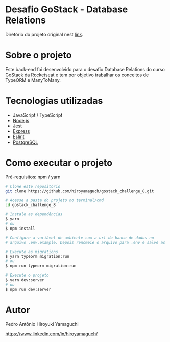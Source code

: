 # Desafio GoStack - Database Relations
Diretório do projeto original nest [link](https://github.com/rocketseat-education/bootcamp-gostack-desafios/tree/master/desafio-database-relations).

# Sobre o projeto
Este back-end foi desenvolvido para o desafio Database Relations do curso GoStack da Rocketseat e tem por objetivo trabalhar os conceitos de TypeORM e ManyToMany.

# Tecnologias utilizadas
- JavaScript / TypeScript
- [Node.js](https://nodejs.org/en/)
- [Jest](https://jestjs.io/pt-BR/)
- [Express](https://expressjs.com/pt-br/)
- [Eslint](https://eslint.org/)
- [PostgreSQL](https://www.postgresql.org/)

# Como executar o projeto
Pré-requisitos: npm / yarn

```bash
# Clone este repositório
git clone https://github.com/hiroyamaguch/gostack_challenge_8.git

# Acesse a pasta do projeto no terminal/cmd
cd gostack_challenge_8

# Instale as dependências
$ yarn
# ou
$ npm install

# Configure a variável de ambiente com a url do banco de dados no 
# arquivo .env.example. Depois renomeie o arquivo para .env e salve as alterações

# Execute as migrations
$ yarn typeorm migration:run
# ou
$ npm run typeorm migration:run

# Execute o projeto
$ yarn dev:server
# ou
$ npm run dev:server
```

# Autor

Pedro Antônio Hiroyuki Yamaguchi

https://www.linkedin.com/in/hiroyamaguch/
